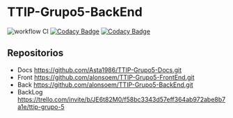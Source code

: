 # TTIP-Grupo5-BackEnd
![workflow CI](https://github.com/alonsoem/TTIP-Grupo5-BackEnd/actions/workflows/ci.yml/badge.svg)
[![Codacy Badge](https://app.codacy.com/project/badge/Grade/dcd06e32af78411e8b1105279f546739)](https://www.codacy.com/gh/alonsoem/TTIP-Grupo5-BackEnd/dashboard?utm_source=github.com&amp;utm_medium=referral&amp;utm_content=alonsoem/TTIP-Grupo5-BackEnd&amp;utm_campaign=Badge_Grade)
[![Codacy Badge](https://api.codacy.com/project/badge/Coverage/dcd06e32af78411e8b1105279f546739)](https://app.codacy.com/gh/alonsoem/TTIP-Grupo5-BackEnd?utm_source=github.com&utm_medium=referral&utm_content=alonsoem/TTIP-Grupo5-BackEnd&utm_campaign=Badge_Coverage)

## Repositorios
- Docs https://github.com/Asta1986/TTIP-Grupo5-Docs.git
- Front https://github.com/alonsoem/TTIP-Grupo5-FrontEnd.git
- Back https://github.com/alonsoem/TTIP-Grupo5-BackEnd.git
- BackLog https://trello.com/invite/b/JE6t82M0/f58bc3343d57eff364ab972abe8b7a1e/ttip-grupo-5
